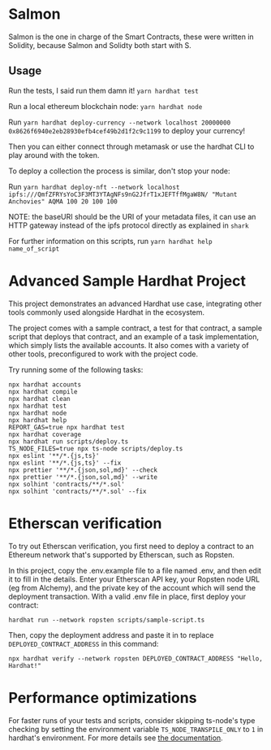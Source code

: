 # Salmon

Salmon is the one in charge of the Smart Contracts, these were written in Solidity, because Salmon and Solidty both start with S.

## Usage

Run the tests, I said run them damn it! `yarn hardhat test`

Run a local ethereum blockchain node: `yarn hardhat node`

Run `yarn hardhat deploy-currency --network localhost 20000000 0x8626f6940e2eb28930efb4cef49b2d1f2c9c1199` to deploy your currency!

Then you can either connect through metamask or use the hardhat CLI to play around with the token.

To deploy a collection the process is similar, don't stop your node:

Run `yarn hardhat deploy-nft --network localhost ipfs:///QmfZFRYsYoC3F3MT3YTAgNFs9nG2JfrT1xJEFTffMgaW8N/ "Mutant Anchovies" AQMA 100 20 100 100`

NOTE: the baseURI should be the URI of your metadata files, it can use an HTTP gateway instead of the ipfs protocol directly as explained in `shark`

For further information on this scripts, run `yarn hardhat help name_of_script`

# Advanced Sample Hardhat Project

This project demonstrates an advanced Hardhat use case, integrating other tools commonly used alongside Hardhat in the ecosystem.

The project comes with a sample contract, a test for that contract, a sample script that deploys that contract, and an example of a task implementation, which simply lists the available accounts. It also comes with a variety of other tools, preconfigured to work with the project code.

Try running some of the following tasks:

```shell
npx hardhat accounts
npx hardhat compile
npx hardhat clean
npx hardhat test
npx hardhat node
npx hardhat help
REPORT_GAS=true npx hardhat test
npx hardhat coverage
npx hardhat run scripts/deploy.ts
TS_NODE_FILES=true npx ts-node scripts/deploy.ts
npx eslint '**/*.{js,ts}'
npx eslint '**/*.{js,ts}' --fix
npx prettier '**/*.{json,sol,md}' --check
npx prettier '**/*.{json,sol,md}' --write
npx solhint 'contracts/**/*.sol'
npx solhint 'contracts/**/*.sol' --fix
```

# Etherscan verification

To try out Etherscan verification, you first need to deploy a contract to an Ethereum network that's supported by Etherscan, such as Ropsten.

In this project, copy the .env.example file to a file named .env, and then edit it to fill in the details. Enter your Etherscan API key, your Ropsten node URL (eg from Alchemy), and the private key of the account which will send the deployment transaction. With a valid .env file in place, first deploy your contract:

```shell
hardhat run --network ropsten scripts/sample-script.ts
```

Then, copy the deployment address and paste it in to replace `DEPLOYED_CONTRACT_ADDRESS` in this command:

```shell
npx hardhat verify --network ropsten DEPLOYED_CONTRACT_ADDRESS "Hello, Hardhat!"
```

# Performance optimizations

For faster runs of your tests and scripts, consider skipping ts-node's type checking by setting the environment variable `TS_NODE_TRANSPILE_ONLY` to `1` in hardhat's environment. For more details see [the documentation](https://hardhat.org/guides/typescript.html#performance-optimizations).
